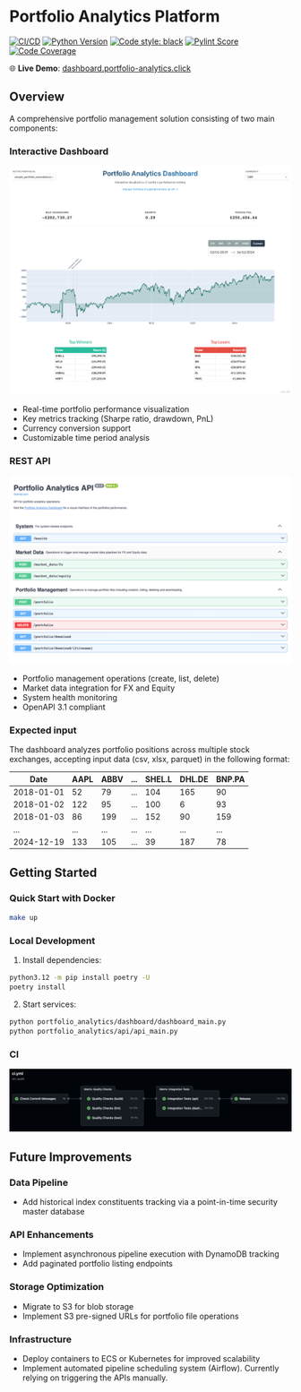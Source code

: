 # Portfolio Analytics Platform

[![CI/CD](https://github.com/gbourniq/portfolio-analytics/actions/workflows/ci.yml/badge.svg)](https://github.com/gbourniq/portfolio-analytics/actions/workflows/ci.yml)
[![Python Version](https://img.shields.io/badge/python-3.12-blue.svg)](https://www.python.org/downloads/)
[![Code style: black](https://img.shields.io/badge/code%20style-black-000000.svg)](https://github.com/psf/black)
[![Pylint Score](https://img.shields.io/endpoint?url=https://gist.githubusercontent.com/gbourniq/b149841cbef1088a8bf7671efee16734/raw/pylint.txt)](https://github.com/gbourniq/portfolio-analytics/actions)
[![Code Coverage](https://codecov.io/gh/gbourniq/portfolio-analytics/graph/badge.svg?token=O5LIL4YV9L)](https://codecov.io/gh/gbourniq/portfolio-analytics)

🌐 **Live Demo**: [dashboard.portfolio-analytics.click](https://dashboard.portfolio-analytics.click)

## Overview

A comprehensive portfolio management solution consisting of two main components:

### Interactive Dashboard

![Dashboard Interface](.github/images/dashboard.png)

- Real-time portfolio performance visualization
- Key metrics tracking (Sharpe ratio, drawdown, PnL)
- Currency conversion support
- Customizable time period analysis

### REST API

![API Documentation](.github/images/api.png)

- Portfolio management operations (create, list, delete)
- Market data integration for FX and Equity
- System health monitoring
- OpenAPI 3.1 compliant

### Expected input

The dashboard analyzes portfolio positions across multiple stock exchanges, accepting input data (csv, xlsx, parquet) in the following format:

| Date       | AAPL | ABBV | ... | SHEL.L | DHL.DE | BNP.PA |
| ---------- | ---- | ---- | --- | ------ | ------ | ------ |
| 2018-01-01 | 52   | 79   | ... | 104    | 165    | 90     |
| 2018-01-02 | 122  | 95   | ... | 100    | 6      | 93     |
| 2018-01-03 | 86   | 199  | ... | 152    | 90     | 159    |
| ...        | ...  | ...  | ... | ...    | ...    | ...    |
| 2024-12-19 | 133  | 105  | ... | 39     | 187    | 78     |

## Getting Started

### Quick Start with Docker

```bash
make up
```

### Local Development

1. Install dependencies:

```bash
python3.12 -m pip install poetry -U
poetry install
```

2. Start services:

```bash
python portfolio_analytics/dashboard/dashboard_main.py
python portfolio_analytics/api/api_main.py
```

### CI

![CI](.github/images/ci.png)

## Future Improvements

### Data Pipeline

- Add historical index constituents tracking via a point-in-time security master database

### API Enhancements

- Implement asynchronous pipeline execution with DynamoDB tracking
- Add paginated portfolio listing endpoints

### Storage Optimization

- Migrate to S3 for blob storage
- Implement S3 pre-signed URLs for portfolio file operations

### Infrastructure

- Deploy containers to ECS or Kubernetes for improved scalability
- Implement automated pipeline scheduling system (Airflow). Currently relying on triggering the APIs manually.

